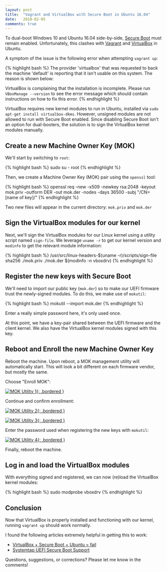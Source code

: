 ```yaml
---
layout: post
title:  "Vagrant and VirtualBox with Secure Boot in Ubuntu 16.04"
date:   2018-02-05
comments: true
---
```


To dual-boot Windows 10 and Ubuntu 16.04 side-by-side, [Secure Boot](https://docs.microsoft.com/en-us/windows-hardware/design/device-experiences/oem-secure-boot) must remain enabled. Unfortunately, this clashes with [Vagrant](https://www.vagrantup.com/) and [VirtualBox](https://www.virtualbox.org/) in Ubuntu.

A symptom of the issue is the following error when attempting `vagrant up`:

{% highlight bash %}
The provider 'virtualbox' that was requested to back the machine
'default' is reporting that it isn't usable on this system. The
reason is shown below:

VirtualBox is complaining that the installation is incomplete. Please
run `VBoxManage --version` to see the error message which should contain
instructions on how to fix this error.
{% endhighlight %}

VirtualBox requires new kernel modules to run in Ubuntu, installed via `sudo apt-get install virtualbox-dkms`. However, unsigned modules are not allowed to run with Secure Boot enabled. Since disabling Secure Boot isn't an option for dual-booters, the solution is to sign the VirtualBox kernel modules manually.

## Create a new Machine Owner Key (MOK)

We'll start by switching to `root`:

{% highlight bash %}
sudo su - root
{% endhighlight %}

Then, we create a Machine Owner Key (MOK) pair using the `openssl` tool:

{% highlight bash %}
openssl req -new -x509 -newkey rsa:2048 -keyout mok.priv -outform DER -out mok.der -nodes -days 36500 -subj "/CN=[name of key]/"
{% endhighlight %}

Two new files will appear in the current directory: `mok.priv` and `mok.der`

## Sign the VirtualBox modules for our kernel

Next, we'll sign the VirtualBox modules for our Linux kernel using a utility script named `sign-file`. We leverage `uname -r` to get our kernel version and `modinfo` to get the relevant module information:

{% highlight bash %}
/usr/src/linux-headers-$(uname -r)/scripts/sign-file sha256 ./mok.priv ./mok.der $(modinfo -n vboxdrv)
{% endhighlight %}

## Register the new keys with Secure Boot

We'll need to import our public key (`mok.der`) so to make our UEFI firmware trust the newly-signed modules. To do this, we make use of `mokutil`:

{% highlight bash %}
mokutil --import mok.der
{% endhighlight %}

Enter a really simple password here, it's only used once.

At this point, we have a key-pair shared between the UEFI firmware and the client kernel. We also have the VirtualBox kernel modules signed with this key.

## Reboot and Enroll the new Machine Owner Key

Reboot the machine. Upon reboot, a MOK management utility will automatically start. This will look a bit different on each firmware vendor, but mostly the same.

Choose "Enroll MOK":

[![MOK Utility 1](/assets/images/posts/mok-util-1.png){: .bordered }](/assets/images/posts/mok-util-1.png)

Continue and confirm enrollment:

[![MOK Utility 2](/assets/images/posts/mok-util-2.png){: .bordered }](/assets/images/posts/mok-util-2.png)

[![MOK Utility 3](/assets/images/posts/mok-util-3.png){: .bordered }](/assets/images/posts/mok-util-3.png)

Enter the password used when registering the new keys with `mokutil`:

[![MOK Utility 4](/assets/images/posts/mok-util-4.png){: .bordered }](/assets/images/posts/mok-util-4.png)

Finally, reboot the machine.

## Log in and load the VirtualBox modules

With everything signed and registered, we can now (re)load the VirtualBox kernel modules:

{% highlight bash %}
sudo modprobe vboxdrv 
{% endhighlight %}

## Conclusion

Now that VirtualBox is properly installed and functioning with our kernel, running `vagrant up` should work normally.

I found the following articles extremely helpful in getting this to work:

* [VirtualBox + Secure Boot + Ubuntu = fail](https://stegard.net/2016/10/virtualbox-secure-boot-ubuntu-fail)
* [Systemtap UEFI Secure Boot Support](https://sourceware.org/systemtap/wiki/SecureBoot)

Questions, suggestions, or corrections? Please let me know in the comments!
